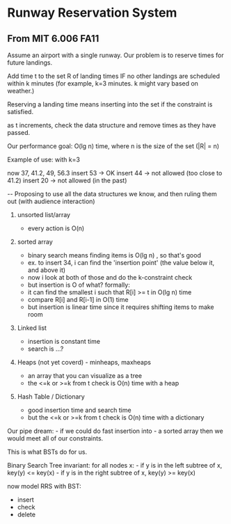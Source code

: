 # Runway Reservation System
## From MIT 6.006 FA11

Assume an airport with a single runway. 
Our problem is to reserve times for future landings. 

Add time t to the set R of landing times IF no other landings are scheduled within k minutes
(for example, k=3 minutes. k might vary based on weather.)

Reserving a landing time means inserting into the set if the constraint is satisfied.

as t increments, check the data structure and remove times as they have passed.

Our performance goal:
O(lg n) time, where n is the size of the set (|R| = n)

Example of use:
with k=3

now 37, 41.2, 49, 56.3
insert 53 -> OK
insert 44 -> not allowed (too close to 41.2)
insert 20 -> not allowed (in the past)

--
Proposing to use all the data structures we know, and then ruling them out
(with audience interaction)
1. unsorted list/array
	- every action is O(n)
2. sorted array
	- binary search means finding items is O(lg n) , so that's good
	- ex. to insert 34, i can find the 'insertion point' (the value below it, and above it)
	- now i look at both of those and do the k-constraint check
	- but insertion is O of what?
	formally:
	- it can find the smallest i such that R[i] >= t in O(lg n) time
	- compare R[i] and R[i-1] in O(1) time
	- but insertion is linear time since it requires shifting items to make room

3. Linked list
	- insertion is constant time
	- search is ...?

4. Heaps (not yet coverd) - minheaps, maxheaps
	- an array that you can visualize as a tree
	- the <=k or >=k from t check is O(n) time with a heap

5. Hash Table / Dictionary
	- good insertion time and search time
	- but the <=k or >=k from t check is O(n) time with a dictionary

Our pipe dream:
	- if we could do fast insertion into
	- a sorted array
then we would meet all of our constraints.

This is what BSTs do for us.

Binary Search Tree invariant:
	for all nodes x:
	- if y is in the left subtree of x, key(y) <= key(x)
	- if y is in the right subtree of x, key(y) >= key(x)


now model RRS with BST:
- insert
- check
- delete


